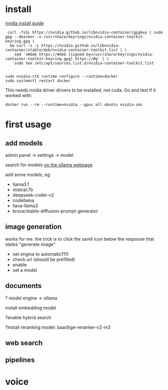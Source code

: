  


 # install
 
[nvidia install guide](https://docs.nvidia.com/datacenter/cloud-native/container-toolkit/latest/install-guide.html)

```
 curl -fsSL https://nvidia.github.io/libnvidia-container/gpgkey | sudo gpg --dearmor -o /usr/share/keyrings/nvidia-container-toolkit-keyring.gpg \
  && curl -s -L https://nvidia.github.io/libnvidia-container/stable/deb/nvidia-container-toolkit.list | \
    sed 's#deb https://#deb [signed-by=/usr/share/keyrings/nvidia-container-toolkit-keyring.gpg] https://#g' | \
    sudo tee /etc/apt/sources.list.d/nvidia-container-toolkit.list


sudo nvidia-ctk runtime configure --runtime=docker
sudo systemctl restart docker
```
This needs nvidia driver drivers to be installed, not cuda. Go and test if it worked with: 
``` 
docker run --rm --runtime=nvidia --gpus all ubuntu nvidia-smi
```


# first usage

## add models
admin panel -> settings -> model

search for models [on the ollama webpage](https://ollama.com/search?c=code)

add some models, eg
- llama3.1
- mistral:7b
- deepseek-coder-v2
- codellama 
- llava-llama3 
- brxce/stable-diffusion-prompt-generator 


## image generation
works for me. the trick is to click the samll icon below the response that states "generate image"
- set engine to automatic1111
- check url (should be prefilled) 
- enable
- set a model

## documents
? model engine -> ollama

install embedding model

?enable hybrid search

?install reranking model: baai/bge-reranker-v2-m3


## web search

## pipelines


# voice
